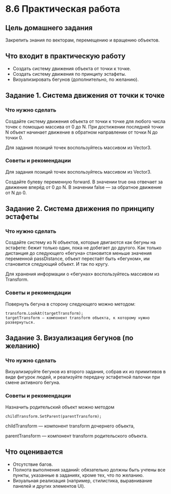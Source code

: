 # 8.6 Практическая работа
## Цель домашнего задания
Закрепить знания по векторам, перемещению и вращению объектов.

## Что входит в практическую работу
* Создать систему движения объекта от точки к точке.
* Создать систему движения по принципу эстафеты.
* Визуализировать бегунов (дополнительно, по желанию).

## Задание 1. Система движения от точки к точке

### Что нужно сделать
Создайте систему движения объекта от точки к точке для любого числа точек с помощью массива от 0 до N. При достижении последней точки N объект начинает движение в обратном направлении от точки N до точки 0.

Для задания позиций точек воспользуйтесь массивом из Vector3.

### Советы и рекомендации

Для задания позиций точек воспользуйтесь массивом из Vector3.

Создайте булеву переменную forward. В значении true она отвечает за движение вперёд от 0 до N. В значении false — за обратное движение от N до 0.

## Задание 2. Система движения по принципу эстафеты
### Что нужно сделать

Создайте систему из N объектов, которые двигаются как бегуны на эстафете: бежит только один, пока не добегает до другого. Как только дистанция до следующего «бегуна» становится меньше значения переменной passDistance, объект перестаёт быть «бегуном», им становится следующий объект. И так по кругу. 

Для хранения информации о «бегунах» воспользуйтесь массивом из Transform.

### Советы и рекомендации

Повернуть бегуна в сторону следующего можно методом:

```
transform.LookAt(targetTransform);
targetTransform — компонент transform объекта, к которому нужно развернуться.
```

## Задание 3. Визуализация бегунов (по желанию)
### Что нужно сделать

Визуализируйте бегунов из второго задания, собрав их из примитивов в виде фигурок людей, и реализуйте передачу эстафетной палочки при смене активного бегуна.

### Советы и рекомендации

Назначить родительский объект можно методом

```
childTransform.SetParent(parentTransform);
```
childTransform — компонент transform дочернего объекта,

parentTransform — компонент transform родительского объекта.


## Что оценивается
* Отсутствие багов.
* Полнота выполнения заданий: обязательно должны быть учтены все пункты, указанные в заданиях, кроме тех, что по желанию.
* Визуальная реализация (например, стилистика, выравнивание панелей и других элементов UI).
